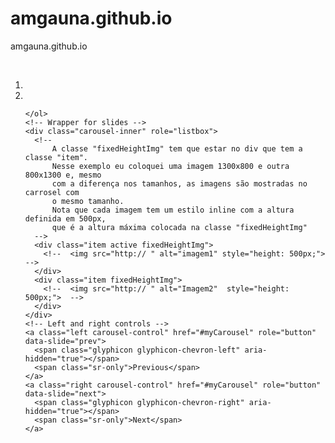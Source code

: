# amgauna.github.io
amgauna.github.io

<!DOCTYPE html>
<html lang="BR">
<head>
  <title>Ana Gauna</title>
  <meta charset="utf-8">
  <meta name="viewport" content="width=device-width, initial-scale=1">
  <link rel="stylesheet" href="https://maxcdn.bootstrapcdn.com/bootstrap/3.3.7/css/bootstrap.min.css">
  <script src="https://ajax.googleapis.com/ajax/libs/jquery/3.1.1/jquery.min.js"></script>
  <script src="https://maxcdn.bootstrapcdn.com/bootstrap/3.3.7/js/bootstrap.min.js"></script>
  
  
  <style>    
/*  fixando o tamanho da imagem do caroussel  */
.fixedHeightImg > img {
    max-height: 500px;
    margin-left: auto;
    margin-right: auto;
    width: auto;
  }
  /*
    Definir uma altura padrão (fixa) para a classe .fixedHeightImg faz com que qualquer imagem que esteja
    listada no carrosel, dentro de um div com a classe "item", permaneça com essa altura. Nesse exemplo a
    altura máxima é de  500 pixels, que vai ser a altura da imagem, portanto, do carrosel inteiro.
    Importante: Dentro do elemento de cada imagem a altura deve ser definida com um estilo inline
    */
/*   */
  </style>
  
</head>
  
<body>
<div class="container">
  <br>
  <div id="myCarousel" class="carousel slide" data-ride="carousel">
    <!-- Indicators -->
    <ol class="carousel-indicators">
      <li data-target="#myCarousel" data-slide-to="0" class="active"></li>
      <li data-target="#myCarousel" data-slide-to="1"></li>

    </ol>
    <!-- Wrapper for slides -->
    <div class="carousel-inner" role="listbox"> 
      <!-- 
          A classe "fixedHeightImg" tem que estar no div que tem a classe "item".
          Nesse exemplo eu coloquei uma imagem 1300x800 e outra 800x1300 e, mesmo
          com a diferença nos tamanhos, as imagens são mostradas no carrosel com
          o mesmo tamanho.
          Nota que cada imagem tem um estilo inline com a altura definida em 500px,
          que é a altura máxima colocada na classe "fixedHeightImg"
      -->       
      <div class="item active fixedHeightImg">
        <!--  <img src="http:// " alt="imagem1" style="height: 500px;">  -->
      </div>
      <div class="item fixedHeightImg">
        <!--  <img src="http:// " alt="Imagem2"  style="height: 500px;">  -->
      </div>
    </div>
    <!-- Left and right controls -->
    <a class="left carousel-control" href="#myCarousel" role="button" data-slide="prev">
      <span class="glyphicon glyphicon-chevron-left" aria-hidden="true"></span>
      <span class="sr-only">Previous</span>
    </a>
    <a class="right carousel-control" href="#myCarousel" role="button" data-slide="next">
      <span class="glyphicon glyphicon-chevron-right" aria-hidden="true"></span>
      <span class="sr-only">Next</span>
    </a>
  </div>
</div>
</body>
</html>

